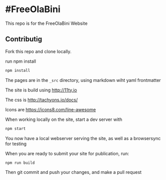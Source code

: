# #FreeOlaBini

This repo is for the FreeOlaBini Website

## Contributig

Fork this repo and clone locally.

run npm install
```bash
npm install
```

The pages are in the `_src` directory, using markdown wiht yaml frontmatter

The site is build using http://11ty.io

The css is http://tachyons.io/docs/

Icons are https://icons8.com/line-awesome

When working locally on the site, start a dev server with

```bash
npm start
```
You now have a local webserver serving the site, as well as a browsersync for testing

When you are ready to submit your site for publication, run:

```bash
npm run build
```

Then git commit and push your changes, and make a pull request

